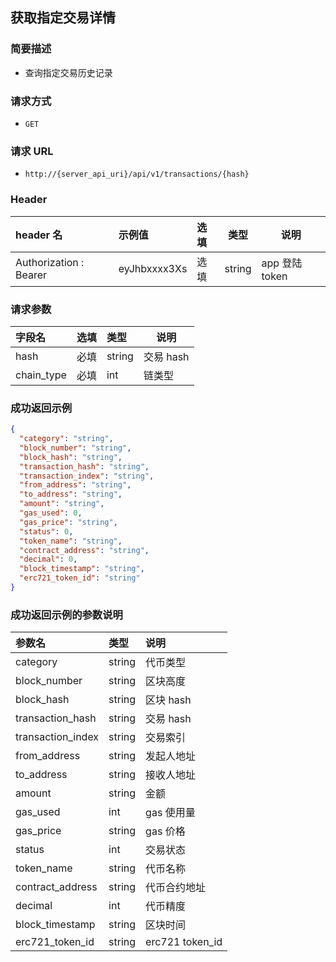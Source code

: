 ## 获取指定交易详情

### 简要描述

- 查询指定交易历史记录

### 请求方式

- `GET`

### 请求 URL

- `http://{server_api_uri}/api/v1/transactions/{hash}`

### Header

| header 名              | 示例值       | 选填 | 类型   | 说明           |
| :--------------------- | :----------- | :--- | ------ | -------------- |
| Authorization : Bearer | eyJhbxxxx3Xs | 选填 | string | app 登陆 token |

### 请求参数

| 字段名     | 选填 | 类型   | 说明      |
| :--------- | :--- | :----- | --------- |
| hash       | 必填 | string | 交易 hash |
| chain_type | 必填 | int    | 链类型    |

### 成功返回示例

```json
{
  "category": "string",
  "block_number": "string",
  "block_hash": "string",
  "transaction_hash": "string",
  "transaction_index": "string",
  "from_address": "string",
  "to_address": "string",
  "amount": "string",
  "gas_used": 0,
  "gas_price": "string",
  "status": 0,
  "token_name": "string",
  "contract_address": "string",
  "decimal": 0,
  "block_timestamp": "string",
  "erc721_token_id": "string"
}
```

### 成功返回示例的参数说明

| 参数名            | 类型   | 说明            |
| :---------------- | :----- | :-------------- |
| category          | string | 代币类型        |
| block_number      | string | 区块高度        |
| block_hash        | string | 区块 hash       |
| transaction_hash  | string | 交易 hash       |
| transaction_index | string | 交易索引        |
| from_address      | string | 发起人地址      |
| to_address        | string | 接收人地址      |
| amount            | string | 金额            |
| gas_used          | int    | gas 使用量      |
| gas_price         | string | gas 价格        |
| status            | int    | 交易状态        |
| token_name        | string | 代币名称        |
| contract_address  | string | 代币合约地址    |
| decimal           | int    | 代币精度        |
| block_timestamp   | string | 区块时间        |
| erc721_token_id   | string | erc721 token_id |
